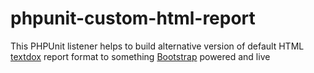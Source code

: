# phpunit-custom-html-report
This PHPUnit listener helps to build alternative version of default HTML <a href="https://phpunit.de/manual/current/en/other-uses-for-tests.html">textdox</a> report format to something <a href="http://getbootstrap.com/">Bootstrap</a> powered and live

